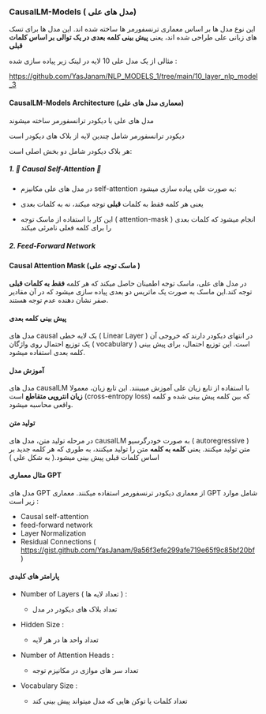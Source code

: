 ### **CausalLM-Models** ( مدل های علی)
این نوع مدل ها بر اساس معماری ترنسفورمر ها ساخته شده اند. این مدل ها برای تسک های زبانی علی طراحی شده اند، یعنی __پیش بینی کلمه بعدی در یک توالی بر اساس کلمات قبلی__

مثالی از یک مدل علی 10 لایه در لینک زیر پیاده سازی شده :

https://github.com/YasJanam/NLP_MODELS_1/tree/main/10_layer_nlp_model_3

#### CausalLM-Models Architecture (معماری مدل های علی)

 مدل های علی با دیکودر ترانسفورمر ساخته میشوند

 دیکودر ترانسفورمر شامل چندین لایه از بلاک های دیکودر است

 هر بلاک دیکودر شامل دو بخش اصلی است:
 ##### 1. 🌟 Causal Self-Attention 🌟
 -  در مدل های علی مکانیزم self-attention به صورت علی پیاده سازی میشود:
 
   - یعنی هر کلمه فقط به کلمات __قبلی__ توجه میکند، نه به کلمات بعدی

   - این کار با استفاده از ماسک توجه ( attention-mask ) انجام میشود که کلمات بعدی را برای کلمه فعلی نامرئی میکند

##### 2. Feed-Forward Network

#### Causal Attention Mask (ماسک توجه علی )

در مدل های علی، ماسک توجه اطمینان حاصل میکند که هر کلمه __فقط به کلمات قبلی__ توجه کند.این ماسک به صورت یک ماتریس دو بعدی پیاده سازی میشود که در آن مقادیر صفر نشان دهنده عدم توجه هستند.

#### پیش بینی کلمه بعدی 
مدل های causal  یک لایه خطی ( Linear Layer ) در انتهای دیکودر دارند که خروجی آن یک توزیع احتمال روی واژگان ( vocabulary ) است. این توزیع احتمال، برای پیش بینی کلمه بعدی استفاده میشود.

#### آموزش مدل 
مدل های causalLM با استفاده از تابع زیان علی آموزش میبینند. این تابع زیان، معمولا __زیان انتروپی متقاطع__ است (cross-entropy loss) که بین کلمه پیش بینی شده و  کلمه واقعی محاسبه میشود.

#### تولید متن
در مرحله تولید متن، مدل های causalLM به صورت خودرگرسیو ( autoregressive ) متن تولید میکنند. یعنی __کلمه به کلمه__ متن را تولید میکنند، به طوری که هر کلمه جدید بر اساس کلمات قبلی پیش بینی میشود.( به شکل علی )

#### مثال معماری GPT
مدل های GPT از معماری دیکودر ترنسفورمر استفاده میکنند. معماری GPT شامل موارد زیر است : 
- Causal self-attention
- feed-forward network
- Layer Normalization
- Residual Connections ( https://gist.github.com/YasJanam/9a56f3efe299afe719e65f9c85bf20bf )

#### پارامتر های کلیدی
- Number of Layers ( تعداد لایه ها ) :
  
  - تعداد بلاک های دیکودر در مدل
    
- Hidden Size :
  
  - تعداد واحد ها در هر لایه
    
- Number of Attention Heads :
  
  - تعداد سر های موازی در مکانیزم توجه
    
- Vocabulary Size :
  
  - تعداد کلمات یا توکن هایی که مدل میتواند پیش بینی کند


    
  

